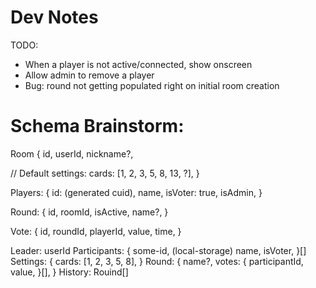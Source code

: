 # Dev Notes

TODO:
* When a player is not active/connected, show onscreen
* Allow admin to remove a player
* Bug: round not getting populated right on initial room creation

# Schema Brainstorm:

Room {
  id,
  userId,
  nickname?,

  // Default settings:
  cards: [1, 2, 3, 5, 8, 13, ?],
}

Players: {
  id: (generated cuid),
  name,
  isVoter: true,
  isAdmin,
}

Round: {
  id,
  roomId,
  isActive,
  name?,
}

Vote: {
  id,
  roundId,
  playerId,
  value,
  time,
}


Leader: userId
Participants: {
  some-id, (local-storage)
  name,
  isVoter,
}[]
Settings: {
  cards: [1, 2, 3, 5, 8],
}
Round: {
  name?,
  votes: {
    participantId,
    value,
  }[],
}
History: Rouind[]